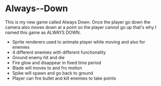 # Always--Down
 This is my new game called Always Down. Once the player go down the camera also moves down at a point so the player cannot go up that's why I named this game as ALWAYS DOWN.
- Sprite renderers used to animate player while moving and also for enemies
- 4 different enemies with different functionality
- Ground enemy hit and die
- Fire glow and disappear in fixed time period
- Blade will moves to and fro motion
- Spike will spawn and go back to ground
- Player can fire bullet and kill enemies to take points
